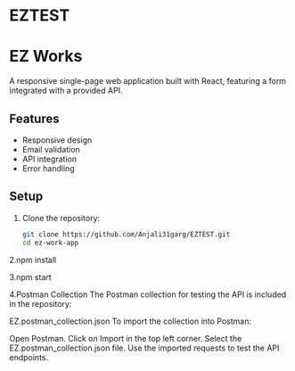 # EZTEST
# EZ Works

A responsive single-page web application built with React, featuring a form integrated with a provided API.

## Features

- Responsive design
- Email validation
- API integration
- Error handling

## Setup

1. Clone the repository:
   ```bash
   git clone https://github.com/Anjali31garg/EZTEST.git
   cd ez-work-app

2.npm install

3.npm start

4.Postman Collection
The Postman collection for testing the API is included in the repository:

EZ.postman_collection.json
To import the collection into Postman:

Open Postman.
Click on Import in the top left corner.
Select the EZ.postman_collection.json file.
Use the imported requests to test the API endpoints.
